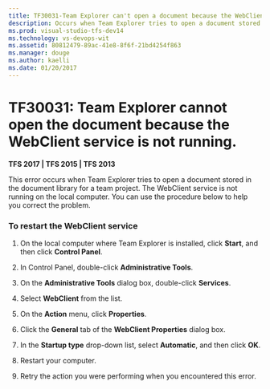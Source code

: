 ```yaml
---
title: TF30031-Team Explorer can't open a document because the WebClient service isn't running | TFS
description: Occurs when Team Explorer tries to open a document stored in the document library for a team project.
ms.prod: visual-studio-tfs-dev14
ms.technology: vs-devops-wit
ms.assetid: 80812479-89ac-41e8-8f6f-21bd4254f863
ms.manager: douge
ms.author: kaelli
ms.date: 01/20/2017
---
```


# TF30031: Team Explorer cannot open the document because the WebClient service is not running.


**TFS 2017 | TFS 2015 | TFS 2013**

This error occurs when Team Explorer tries to open a document stored in the document library for a team project. The WebClient service is not running on the local computer. You can use the procedure below to help you correct the problem.  
  
### To restart the WebClient service  
  
1.  On the local computer where Team Explorer is installed, click **Start**, and then click **Control Panel**.  
  
2.  In Control Panel, double-click **Administrative Tools**.  
  
3.  On the **Administrative Tools** dialog box, double-click **Services**.  
  
4.  Select **WebClient** from the list.  
  
5.  On the **Action** menu, click **Properties**.  
  
6.  Click the **General** tab of the **WebClient Properties** dialog box.  
  
7.  In the **Startup type** drop-down list, select **Automatic**, and then click **OK**.  
  
8.  Restart your computer.  
  
9. Retry the action you were performing when you encountered this error.